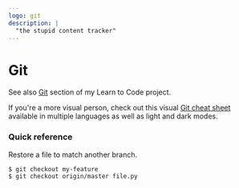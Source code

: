 ```yaml
---
logo: git
description: |
  "the stupid content tracker"
---
```

# Git

See also [Git](https://github.com/MichaelCurrin/learn-to-code/tree/master/en/topics/version_control/Git) section of my Learn to Code project.

If you're a more visual person, check out this visual [Git cheat sheet](https://www.git-tower.com/learn/cheat-sheets/git) available in multiple languages as well as light and dark modes.


### Quick reference

Restore a file to match another branch.

```sh
$ git checkout my-feature
$ git checkout origin/master file.py
```

